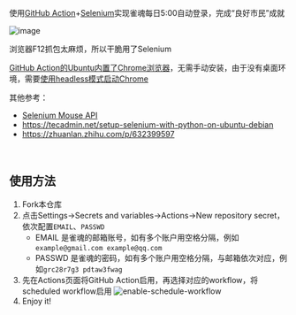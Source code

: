 使用[GitHub Action](https://github.com/features/actions)+[Selenium](https://selenium.dev)实现雀魂每日5:00自动登录，完成“良好市民”成就

![image](https://github.com/QuanQuan-CHO/Majsoul-Login/assets/90035785/9b7fac02-79cb-4e5c-b98d-7f1788d5996d)

浏览器F12抓包太麻烦，所以干脆用了Selenium

[GitHub Action的Ubuntu内置了Chrome浏览器](https://github.com/actions/runner-images/blob/main/images/ubuntu/Ubuntu2204-Readme.md#browsers-and-drivers)，无需手动安装，由于没有桌面环境，需要[使用headless模式启动Chrome](https://selenium.dev/blog/2023/headless-is-going-away)

其他参考：
- [Selenium Mouse API](https://selenium.dev/documentation/webdriver/actions_api/mouse)
- https://tecadmin.net/setup-selenium-with-python-on-ubuntu-debian
- https://zhuanlan.zhihu.com/p/632399597
<br>

## 使用方法
1. Fork本仓库
2. 点击Settings->Secrets and variables->Actions->New repository secret，依次配置`EMAIL`、`PASSWD`
    - EMAIL 是雀魂的邮箱账号，如有多个账户用空格分隔，例如`example@gmail.com example@qq.com`
    - PASSWD 是雀魂的密码，如有多个账户用空格分隔，与邮箱依次对应，例如`grc28r7g3 pdtaw3fwag`
3. 先在Actions页面将GitHub Action启用，再选择对应的workflow，将scheduled workflow启用
   ![enable-schedule-workflow](https://user-images.githubusercontent.com/90035785/224888848-be15ba52-1892-4a2b-9cef-b321b9a25165.jpg)
4. Enjoy it!
#
